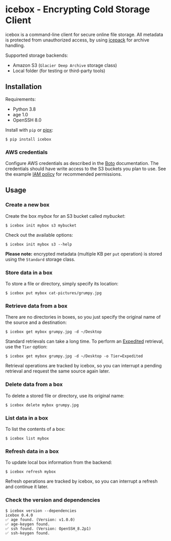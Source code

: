 # icebox - Encrypting Cold Storage Client

icebox is a command-line client for secure online file storage. All metadata is
protected from unauthorized access, by using [icepack][] for archive handling.

Supported storage backends:

- Amazon S3 (`Glacier Deep Archive` storage class)
- Local folder (for testing or third-party tools)

[icepack]: https://github.com/alxndr42/icepack

## Installation

Requirements:

- Python 3.8
- age 1.0
- OpenSSH 8.0

Install with `pip` or [pipx][]:

```
$ pip install icebox
```

[pipx]: https://pypa.github.io/pipx/

### AWS credentials

Configure AWS credentials as described in the [Boto][] documentation. The
credentials should have write access to the S3 buckets you plan to use. See the
example [IAM policy][] for recommended permissions.

[boto]: https://boto3.amazonaws.com/v1/documentation/api/latest/guide/quickstart.html#configuration
[iam policy]: docs/iam-policy.example.json

## Usage

### Create a new box

Create the box *mybox* for an S3 bucket called *mybucket*:

```
$ icebox init mybox s3 mybucket
```

Check out the available options:

```
$ icebox init mybox s3 --help
```

**Please note:** encrypted metadata (multiple KB per `put` operation) is stored
using the `Standard` storage class.

### Store data in a box

To store a file or directory, simply specify its location:

```
$ icebox put mybox cat-pictures/grumpy.jpg
```

### Retrieve data from a box

There are no directories in boxes, so you just specify the original name of the
source and a destination:

```
$ icebox get mybox grumpy.jpg -d ~/Desktop
```

Standard retrievals can take a long time. To perform an [Expedited][]
retrieval, use the `Tier` option:

```
$ icebox get mybox grumpy.jpg -d ~/Desktop -o Tier=Expedited
```

Retrieval operations are tracked by icebox, so you can interrupt a pending
retrieval and request the same source again later.

[expedited]: https://aws.amazon.com/s3/pricing/

### Delete data from a box

To delete a stored file or directory, use its original name:

```
$ icebox delete mybox grumpy.jpg
```

### List data in a box

To list the contents of a box:

```
$ icebox list mybox
```

### Refresh data in a box

To update local box information from the backend:

```
$ icebox refresh mybox
```

Refresh operations are tracked by icebox, so you can interrupt a refresh and
continue it later.

### Check the version and dependencies

```
$ icebox version --dependencies
icebox 0.4.0
✅ age found. (Version: v1.0.0)
✅ age-keygen found.
✅ ssh found. (Version: OpenSSH_8.2p1)
✅ ssh-keygen found.
```
